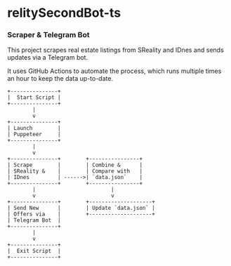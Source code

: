 # relitySecondBot-ts

### Scraper & Telegram Bot

This project scrapes real estate listings from SReality and IDnes and sends updates via a Telegram bot.

It uses GitHub Actions to automate the process, which runs multiple times an hour to keep the data up-to-date.

```
+---------------+
|  Start Script |
+---------------+
        |
        v
+---------------+
| Launch        |
| Puppeteer     |
+---------------+
        |
        v
+---------------+        +----------------+
| Scrape        |        | Combine &      |
| SReality &    |        | Compare with   |
| IDnes         | ------>| `data.json`    |
+---------------+        +----------------+
        |                        |
        v                        v
+---------------+        +--------------------+
| Send New      |        | Update `data.json` |
| Offers via    |        +--------------------+
| Telegram Bot  |
+---------------+
        |
        v
+---------------+
|  Exit Script  |
+---------------+
```
